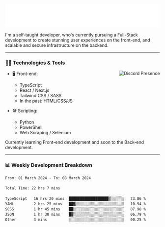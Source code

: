 <img src="assets/wave.svg" alt=":wave:" />

I'm a self-taught developer, who's currently pursuing a Full-Stack development to create stunning user experiences on the front-end, and scalable and secure infrastructure on the backend.

---

### 🧑‍💻 Technologies & Tools

<a href="https://discord.com/users/414304208649453568" target="_blank" rel="nofollow">
   <img src="https://lanyard-profile-readme.vercel.app/api/414304208649453568?idleMessage=Probably%20doing%20something%20else..." alt="Discord Presence" align="right">
</a>

- 🖥️ Front-end:

  - TypeScript
  - React / Next.js
  - Tailwind CSS / SASS
  - In the past: HTML/CSS/JS

- 🛠 Scripting:

  - Python
  - PowerShell
  - Web Scraping / Selenium

Currently learning Front-end development and soon to the Back-end development.

---

### 📊 Weekly Development Breakdown

<!-- ![ccrsxx's GitHub Stats](https://github-readme-stats.vercel.app/api?username=ccrsxx&count_private=true&theme=tokyonight) -->
<!-- ![ccrsxx's Top Langs](https://github-readme-stats.vercel.app/api/top-langs/?username=ccrsxx&hide=lua,java,html&theme=tokyonight) -->

<!--START_SECTION:waka-->

```txt
From: 01 March 2024 - To: 08 March 2024

Total Time: 22 hrs 7 mins

TypeScript   16 hrs 20 mins  ██████████████████▒░░░░░░   73.86 %
YAML         2 hrs 25 mins   ██▓░░░░░░░░░░░░░░░░░░░░░░   10.94 %
SCSS         1 hr 45 mins    ██░░░░░░░░░░░░░░░░░░░░░░░   07.98 %
JSON         1 hr 30 mins    █▓░░░░░░░░░░░░░░░░░░░░░░░   06.79 %
Other        3 mins          ░░░░░░░░░░░░░░░░░░░░░░░░░   00.25 %
```

<!--END_SECTION:waka-->
